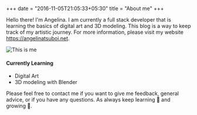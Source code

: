 +++
date = "2016-11-05T21:05:33+05:30"
title = "About me"
+++

Hello there! I'm Angelina. I am currently a full stack developer that is learning the basics of digital art and 3D modeling. This blog is a way to keep track of my artistic journey. For more information, please visit my website https://angelinatsuboi.net.

![This is me][1]

#### Currently Learning

* Digital Art
* 3D modeling with Blender

Please feel free to contact me if you want to give me feedback, general advice, or if you have any questions. As always keep learning 🚀 and growing 🌱.



[1]: /img/about.jpg


